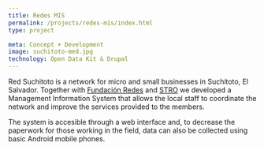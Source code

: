 ```yaml
---
title: Redes MIS
permalink: /projects/redes-mis/index.html
type: project

meta: Concept + Development
image: suchitoto-med.jpg
technology: Open Data Kit & Drupal
---
```

Red Suchitoto is a network for micro and small businesses in Suchitoto, El Salvador. Together with [Fundación Redes](http://redes.org/ "Fundación Redes") and [STRO](http://www.stro-ca.org "STRO Centroamérica") we developed a Management Information System that allows the local staff to coordinate the network and improve the services provided to the members.

The system is accesible through a web interface and, to decrease the paperwork for those working in the field, data can also be collected using basic Android mobile phones.
            
